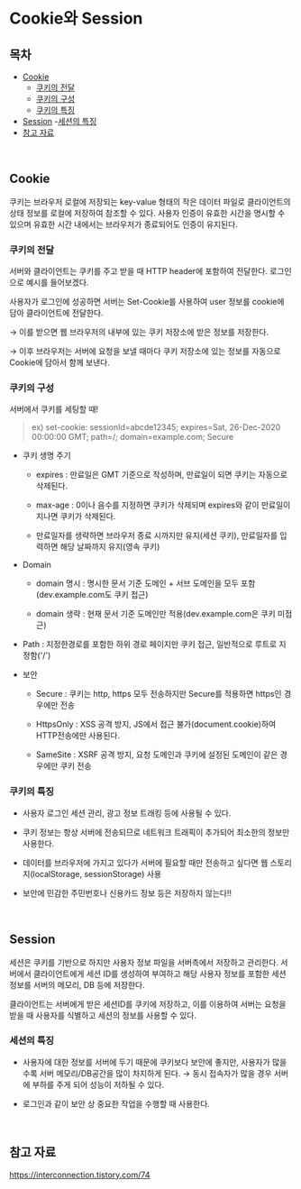 # Cookie와 Session

## 목차
- [Cookie](#cookie)
  - [쿠키의 전달](#쿠키의-전달)
  - [쿠키의 구성](#쿠키의-구성)
  - [쿠키의 특징](#쿠키의-특징)
- [Session](#session)
  -[세션의 특징](#세션의-특징)
- [참고 자료](#참고-자료)


<br>

## Cookie

쿠키는 브라우저 로컬에 저장되는 key-value 형태의 작은 데이터 파일로 클라이언트의 상태 정보를 로컬에 저장하여 참조할 수 있다. 사용자 인증이 유효한 시간을 명시할 수 있으며 유효한 시간 내에서는 브라우저가 종료되어도 인증이 유지된다.

### 쿠키의 전달

서버와 클라이언트는 쿠키를 주고 받을 때 HTTP header에 포함하여 전달한다. 로그인으로 예시를 들어보겠다.

사용자가 로그인에 성공하면 서버는 Set-Cookie를 사용하여 user 정보를 cookie에 담아 클라이언트에 전달한다.

→ 이를 받으면 웹 브라우저의 내부에 있는 쿠키 저장소에 받은 정보를 저장한다.

→ 이후 브라우저는 서버에 요청을 보낼 때마다 쿠키 저장소에 있는 정보를 자동으로 Cookie에 담아서 함께 보낸다.

### 쿠키의 구성

서버에서 쿠키를 세팅할 때!
> ex) set-cookie: sessionId=abcde12345; expires=Sat, 26-Dec-2020 00:00:00 GMT; path=/; domain=example.com; Secure

- 쿠키 생명 주기
  - expires : 만료일은 GMT 기준으로 작성하며, 만료일이 되면 쿠키는 자동으로 삭제된다.

  - max-age : 0이나 음수를 지정하면 쿠키가 삭제되며 expires와 같이 만료일이 지나면 쿠키가 삭제된다.

  - 만료일자를 생략하면 브라우저 종료 시까지만 유지(세션 쿠키), 만료일자를 입력하면 해당 날짜까지 유지(영속 쿠키)

- Domain
  - domain 명시 : 명시한 문서 기준 도메인 + 서브 도메인을 모두 포함(dev.example.com도 쿠키 접근)

  - domain 생략 : 현재 문서 기준 도메인만 적용(dev.example.com은 쿠키 미접근)

- Path : 지정한경로를 포함한 하위 경로 페이지만 쿠키 접근, 일반적으로 루트로 지정함('/')

- 보안
  - Secure : 쿠키는 http, https 모두 전송하지만 Secure를 적용하면 https인 경우에만 전송

  - HttpsOnly : XSS 공격 방지, JS에서 접근 불가(document.cookie)하여 HTTP전송에만 사용된다.

  - SameSite : XSRF 공격 방지, 요청 도메인과 쿠키에 설정된 도메인이 같은 경우에만 쿠키 전송

### 쿠키의 특징

- 사용자 로그인 세션 관리, 광고 정보 트래킹 등에 사용될 수 있다.

- 쿠키 정보는 항상 서버에 전송되므로 네트워크 트래픽이 추가되어 최소한의 정보만 사용한다. 

- 데이터를 브라우저에 가지고 있다가 서버에 필요할 때만 전송하고 싶다면 웹 스토리지(localStorage, sessionStorage) 사용

- 보안에 민감한 주민번호나 신용카드 정보 등은 저장하지 않는다!!

 
<br>

## Session

세션은 쿠키를 기반으로 하지만 사용자 정보 파일을 서버측에서 저장하고 관리한다. 서버에서 클라이언트에게 세션 ID를 생성하여 부여하고 해당 사용자 정보를 포함한 세션 정보를 서버의 메모리, DB 등에 저장한다.

클라이언트는 서버에게 받은 세션ID를 쿠키에 저장하고, 이를 이용하여 서버는 요청을 받을 때 사용자를 식별하고 세션의 정보를 사용할 수 있다.

### 세션의 특징

- 사용자에 대한 정보를 서버에 두기 때문에 쿠키보다 보안에 좋지만, 사용자가 많을수록 서버 메모리/DB공간을 많이 차지하게 된다. → 동시 접속자가 많을 경우 서버에 부하를 주게 되어 성능이 저하될 수 있다.

- 로그인과 같이 보안 상 중요한 작업을 수행할 때 사용한다.

<br>

## 참고 자료

https://interconnection.tistory.com/74

